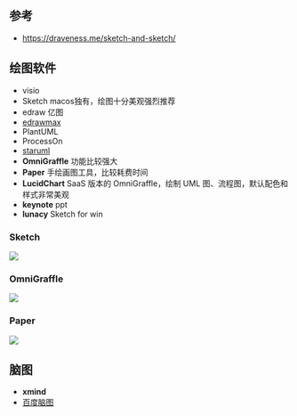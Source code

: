 

## 参考

- https://draveness.me/sketch-and-sketch/

## 绘图软件

- visio
- Sketch  macos独有，绘图十分美观强烈推荐
- edraw 亿图
- [edrawmax](https://www.edrawmax.com/)
- PlantUML
- ProcessOn
- [staruml](http://staruml.io/)
- **OmniGraffle**  功能比较强大
- **Paper**   手绘画图工具，比较耗费时间
- **LucidChart**   SaaS 版本的 OmniGraffle，绘制 UML 图、流程图，默认配色和样式非常美观
- **keynote**         ppt
- **lunacy**           Sketch for win

### Sketch

![](https://img.draveness.me/2019-12-24-15772017054901-mysql-innodb-b-plus-tree.png)

### OmniGraffle

![](https://img.draveness.me/omni-graffle.png)

### Paper

![](https://img.draveness.me/2016-11-26-I:O-Multiplexing-Model.png-1000width)

## 脑图

- **xmind**
- [百度脑图](https://naotu.baidu.com/)

